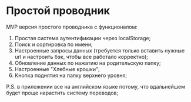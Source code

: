 # Простой проводник

MVP версия простого проводника с функционалом:
1. Простая система аутентификации через localStorage;
2. Поиск и сортировка по имени;
3. Настроенные запросы данных (требуется только вставить нужные url и настроить бэк, чтобы все работало корректно);
4. Обновление данных по нажатию на родительскую папку;
5. Настроенные "Хлебные крошки";
6. Кнопка поднятия на папку верхнего уровня;

P.S. в приложении все на английском языке потому, что вдальнейшем будет проще нарастить систему переводов;

